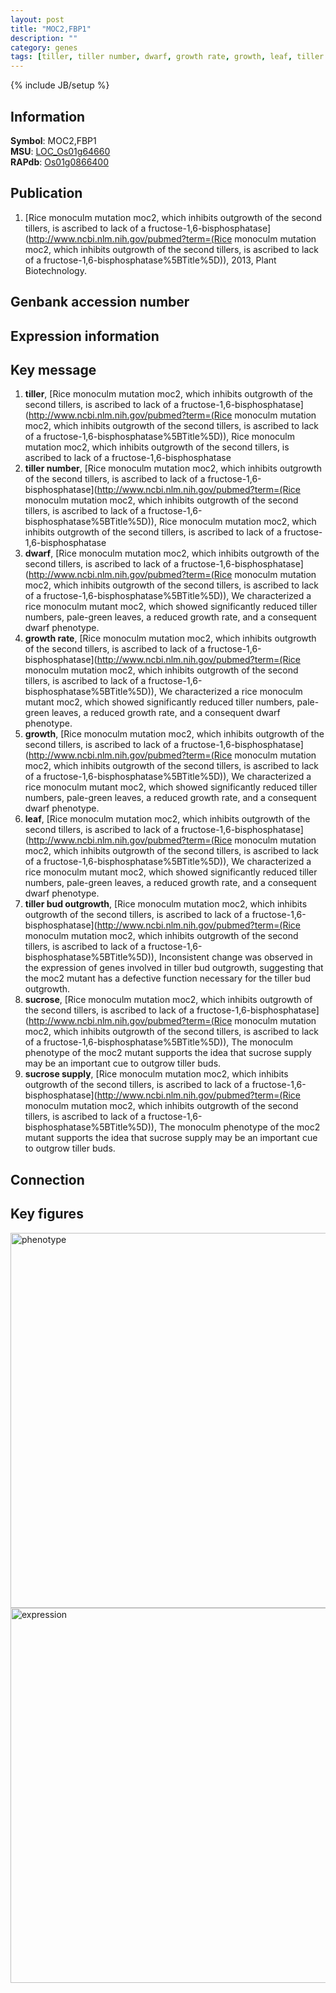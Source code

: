 ```yaml
---
layout: post
title: "MOC2,FBP1"
description: ""
category: genes
tags: [tiller, tiller number, dwarf, growth rate, growth, leaf, tiller bud outgrowth, sucrose, sucrose supply, Gene]
---
```

{% include JB/setup %}

## Information
__Symbol__: MOC2,FBP1  
__MSU__: [LOC_Os01g64660](http://rice.plantbiology.msu.edu/cgi-bin/ORF_infopage.cgi?orf=LOC_Os01g64660)  
__RAPdb__: [Os01g0866400](http://rapdb.dna.affrc.go.jp/viewer/gbrowse_details/irgsp1?name=Os01g0866400)  

## Publication
1. [Rice monoculm mutation moc2, which inhibits outgrowth of the second tillers, is ascribed to lack of a fructose-1,6-bisphosphatase](http://www.ncbi.nlm.nih.gov/pubmed?term=(Rice monoculm mutation moc2, which inhibits outgrowth of the second tillers, is ascribed to lack of a fructose-1,6-bisphosphatase%5BTitle%5D)), 2013, Plant Biotechnology.

## Genbank accession number

## Expression information

## Key message
1. __tiller__, [Rice monoculm mutation moc2, which inhibits outgrowth of the second tillers, is ascribed to lack of a fructose-1,6-bisphosphatase](http://www.ncbi.nlm.nih.gov/pubmed?term=(Rice monoculm mutation moc2, which inhibits outgrowth of the second tillers, is ascribed to lack of a fructose-1,6-bisphosphatase%5BTitle%5D)), Rice monoculm mutation moc2, which inhibits outgrowth of the second tillers, is ascribed to lack of a fructose-1,6-bisphosphatase
2. __tiller number__, [Rice monoculm mutation moc2, which inhibits outgrowth of the second tillers, is ascribed to lack of a fructose-1,6-bisphosphatase](http://www.ncbi.nlm.nih.gov/pubmed?term=(Rice monoculm mutation moc2, which inhibits outgrowth of the second tillers, is ascribed to lack of a fructose-1,6-bisphosphatase%5BTitle%5D)), Rice monoculm mutation moc2, which inhibits outgrowth of the second tillers, is ascribed to lack of a fructose-1,6-bisphosphatase
3. __dwarf__, [Rice monoculm mutation moc2, which inhibits outgrowth of the second tillers, is ascribed to lack of a fructose-1,6-bisphosphatase](http://www.ncbi.nlm.nih.gov/pubmed?term=(Rice monoculm mutation moc2, which inhibits outgrowth of the second tillers, is ascribed to lack of a fructose-1,6-bisphosphatase%5BTitle%5D)), We characterized a rice monoculm mutant moc2, which showed significantly reduced tiller numbers, pale-green leaves, a reduced growth rate, and a consequent dwarf phenotype. 
4. __growth rate__, [Rice monoculm mutation moc2, which inhibits outgrowth of the second tillers, is ascribed to lack of a fructose-1,6-bisphosphatase](http://www.ncbi.nlm.nih.gov/pubmed?term=(Rice monoculm mutation moc2, which inhibits outgrowth of the second tillers, is ascribed to lack of a fructose-1,6-bisphosphatase%5BTitle%5D)), We characterized a rice monoculm mutant moc2, which showed significantly reduced tiller numbers, pale-green leaves, a reduced growth rate, and a consequent dwarf phenotype. 
5. __growth__, [Rice monoculm mutation moc2, which inhibits outgrowth of the second tillers, is ascribed to lack of a fructose-1,6-bisphosphatase](http://www.ncbi.nlm.nih.gov/pubmed?term=(Rice monoculm mutation moc2, which inhibits outgrowth of the second tillers, is ascribed to lack of a fructose-1,6-bisphosphatase%5BTitle%5D)), We characterized a rice monoculm mutant moc2, which showed significantly reduced tiller numbers, pale-green leaves, a reduced growth rate, and a consequent dwarf phenotype. 
6. __leaf__, [Rice monoculm mutation moc2, which inhibits outgrowth of the second tillers, is ascribed to lack of a fructose-1,6-bisphosphatase](http://www.ncbi.nlm.nih.gov/pubmed?term=(Rice monoculm mutation moc2, which inhibits outgrowth of the second tillers, is ascribed to lack of a fructose-1,6-bisphosphatase%5BTitle%5D)), We characterized a rice monoculm mutant moc2, which showed significantly reduced tiller numbers, pale-green leaves, a reduced growth rate, and a consequent dwarf phenotype. 
7. __tiller bud outgrowth__, [Rice monoculm mutation moc2, which inhibits outgrowth of the second tillers, is ascribed to lack of a fructose-1,6-bisphosphatase](http://www.ncbi.nlm.nih.gov/pubmed?term=(Rice monoculm mutation moc2, which inhibits outgrowth of the second tillers, is ascribed to lack of a fructose-1,6-bisphosphatase%5BTitle%5D)), Inconsistent change was observed in the expression of genes involved in tiller bud outgrowth, suggesting that the moc2 mutant has a defective function necessary for the tiller bud outgrowth.
8. __sucrose__, [Rice monoculm mutation moc2, which inhibits outgrowth of the second tillers, is ascribed to lack of a fructose-1,6-bisphosphatase](http://www.ncbi.nlm.nih.gov/pubmed?term=(Rice monoculm mutation moc2, which inhibits outgrowth of the second tillers, is ascribed to lack of a fructose-1,6-bisphosphatase%5BTitle%5D)), The monoculm phenotype of the moc2 mutant supports the idea that sucrose supply may be an important cue to outgrow tiller buds.
9. __sucrose supply__, [Rice monoculm mutation moc2, which inhibits outgrowth of the second tillers, is ascribed to lack of a fructose-1,6-bisphosphatase](http://www.ncbi.nlm.nih.gov/pubmed?term=(Rice monoculm mutation moc2, which inhibits outgrowth of the second tillers, is ascribed to lack of a fructose-1,6-bisphosphatase%5BTitle%5D)), The monoculm phenotype of the moc2 mutant supports the idea that sucrose supply may be an important cue to outgrow tiller buds.

## Connection

## Key figures
<img src="http://ricencode.github.io/images/MOC2.pheno.png" alt="phenotype"  style="width: 600px;"/>

<img src="http://ricencode.github.io/images/MOC2.exp.png" alt="expression"  style="width: 600px;"/>


